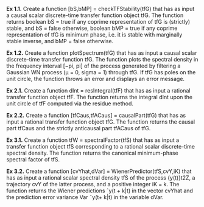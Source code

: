 **Ex 1.1.** Create a function
[bS,bMP] = checkTFStability(tfG)
that has as input a causal scalar discrete-time transfer function
object tfG. The function returns
boolean bS = true if any coprime representation of tfG is
(strictly) stable, and bS = false otherwise,
boolean bMP = true if any coprime representation of tfG
is minimum phase, i.e. it is stable with marginally stable
inverse, and bMP = false otherwise.

**Ex 1.2.** Create a function
plotSpectrum(tfG)
that has as input a causal scalar discrete-time transfer function tfG.
The function plots the spectral density in the frequency interval
[−pi, pi] of the process generated by filtering a Gaussian WN
process (μ = 0, sigma = 1) through tfG. If tfG has poles on the unit
circle, the function throws an error and displays an error message.

**Ex 2.1.** Create a function
dInt = resIntegral(tfF)
that has as input a rational transfer function object tfF. The function
returns the integral dInt upon the unit circle of tfF computed
via the residue method.

**Ex 2.2.** Create a function
[tfCaus,tfACaus] = causalPart(tfG)
that has as input a rational transfer function object tfG. The function
returns the causal part tfCaus and the strictly anticausal part
tfACaus of tfG.

**Ex 3.1.** 
Create a function
tfW = spectralFactor(tfS)
that has as input a transfer function object tfS corresponding to a
rational scalar discrete-time spectral density. The function returns
the canonical minimum-phase spectral factor of tfS.

**Ex 3.2.** Create a function
[cvYhat,dVar] = WienerPredictor(tfS,cvY,iK)
that has as input a rational scalar spectral density tfS of the process
{y(t)}t2Z, a trajectory cvY of the latter process, and a positive
integer iK = k. The function returns the Wiener predictions ˆy(t +
k|t) in the vector cvYhat and the prediction error variance Var ˜y(t+
k|t) in the variable dVar.
